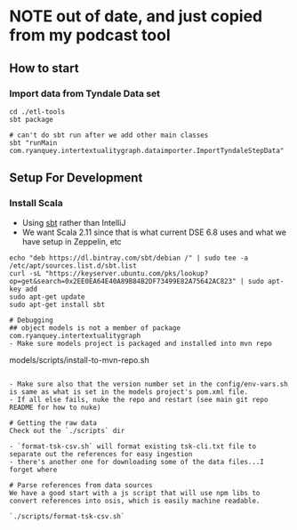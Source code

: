 # NOTE out of date, and just copied from my podcast tool

## How to start
### Import data from Tyndale Data set
```
cd ./etl-tools
sbt package

# can't do sbt run after we add other main classes
sbt "runMain com.ryanquey.intertextualitygraph.dataimporter.ImportTyndaleStepData"
```

## Setup For Development
### Install Scala
- Using [sbt](https://www.scala-sbt.org/1.x/docs/Installing-sbt-on-Linux.html) rather than IntelliJ
- We want Scala 2.11 since that is what current DSE 6.8 uses and what we have setup in Zeppelin, etc

```
echo "deb https://dl.bintray.com/sbt/debian /" | sudo tee -a /etc/apt/sources.list.d/sbt.list
curl -sL "https://keyserver.ubuntu.com/pks/lookup?op=get&search=0x2EE0EA64E40A89B84B2DF73499E82A75642AC823" | sudo apt-key add
sudo apt-get update
sudo apt-get install sbt

# Debugging
## object models is not a member of package com.ryanquey.intertextualitygraph
- Make sure models project is packaged and installed into mvn repo

```
models/scripts/install-to-mvn-repo.sh
```

- Make sure also that the version number set in the config/env-vars.sh is same as what is set in the models project's pom.xml file.
- If all else fails, nuke the repo and restart (see main git repo README for how to nuke)

# Getting the raw data
Check out the `./scripts` dir

- `format-tsk-csv.sh` will format existing tsk-cli.txt file to separate out the references for easy ingestion
- there's another one for downloading some of the data files...I forget where

# Parse references from data sources
We have a good start with a js script that will use npm libs to convert references into osis, which is easily machine readable.

`./scripts/format-tsk-csv.sh`